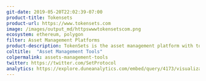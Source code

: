 ```yaml
---
git-date: 2019-05-20T22:02:39-07:00
product-title: Tokensets
product-url: https://www.tokensets.com
image: /images/output_md/httpswwwtokensetscom.png
ecosystem: ethereum, polygon 
filter: Asset Management Platforms
product-description: TokenSets is the asset management platform with tokenized trading strategies facilitated by Set Protocol’s smart contract system. [Interview with Tokensets creators](/tokensets).
coltitle:  "Asset Management Tools"
colpermalink: assets-management-tools
twitter: https://twitter.com/SetProtocol
analytics: https://explore.duneanalytics.com/embed/query/4173/visualization/8118?api_key=mi6UDllgF1mvTGnwwA6AZVYei7qPZo6HxYuWUVgu
---
```

